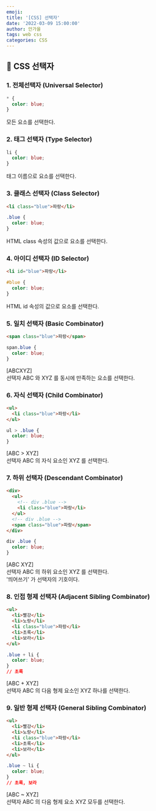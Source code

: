 ```yaml
---
emoji:
title: '[CSS] 선택자'
date: '2022-03-09 15:00:00'
author: 안가을
tags: web css
categories: CSS
---
```


## 💙 CSS 선택자

### 1. 전체선택자 (Universal Selector)

```css
* {
  color: blue;
}
```

모든 요소를 선택한다.

### 2. 태그 선택자 (Type Selector)

```css
li {
  color: blue;
}
```

태그 이름으로 요소를 선택한다.

### 3. 클래스 선택자 (Class Selector)

```html
<li class="blue">파랑</li>
```

```css
.blue {
  color: blue;
}
```

HTML class 속성의 값으로 요소를 선택한다.

### 4. 아이디 선택자 (ID Selector)

```html
<li id="blue">파랑</li>
```

```css
#blue {
  color: blue;
}
```

HTML id 속성의 값으로 요소를 선택한다.

### 5. 일치 선택자 (Basic Combinator)

```html
<span class="blue">파랑</span>
```

```css
span.blue {
  color: blue;
}
```

[ABCXYZ]<br />
선택자 ABC 와 XYZ 를 동시에 만족하는 요소를 선택한다.

### 6. 자식 선택자 (Child Combinator)

```html
<ul>
  <li class="blue">파랑</li>
</ul>
```

```css
ul > .blue {
  color: blue;
}
```

[ABC > XYZ]<br />
선택자 ABC 의 자식 요소인 XYZ 를 선택한다.

### 7. 하위 선택자 (Descendant Combinator)

```html
<div>
  <ul>
    <!-- div .blue -->
    <li class="blue">파랑</li>
  </ul>
  <!-- div .blue -->
  <span class="blue">파랑</span>
</div>
```

```css
div .blue {
  color: blue;
}
```

[ABC XYZ]<br />
선택자 ABC 의 하위 요소인 XYZ 를 선택한다.<br />
'띄어쓰기' 가 선택자의 기호이다.

### 8. 인접 형제 선택자 (Adjacent Sibling Combinator)

```html
<ul>
  <li>빨강</li>
  <li>노랑</li>
  <li class="blue">파랑</li>
  <li>초록</li>
  <li>보라</li>
</ul>
```

```css
.blue + li {
  color: blue;
}
// 초록
```

[ABC + XYZ]<br />
선택자 ABC 의 다음 형제 요소인 XYZ 하나를 선택한다.

### 9. 일반 형제 선택자 (General Sibling Combinator)

```html
<ul>
  <li>빨강</li>
  <li>노랑</li>
  <li class="blue">파랑</li>
  <li>초록</li>
  <li>보라</li>
</ul>
```

```css
.blue ~ li {
  color: blue;
}
// 초록, 보라
```

[ABC ~ XYZ]<br />
선택자 ABC 의 다음 형제 요소 XYZ 모두를 선택한다.

```toc

```
